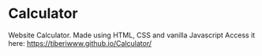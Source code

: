 # Calculator
Website Calculator. Made using HTML, CSS and vanilla Javascript
Access it here: https://tiberiwww.github.io/Calculator/
